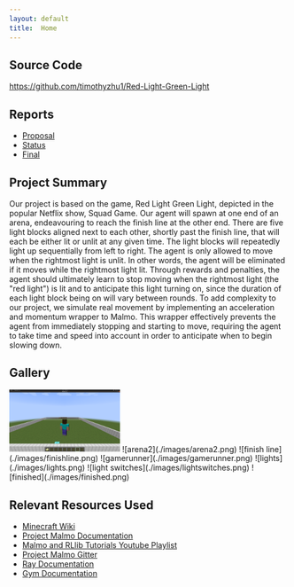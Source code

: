 ```yaml
---
layout: default
title:  Home
---
```


## Source Code 

https://github.com/timothyzhu1/Red-Light-Green-Light


## Reports

- [Proposal](proposal.html)
- [Status](status.html)
- [Final](final.html)


## Project Summary

Our project is based on the game, Red Light Green Light, depicted in the popular Netflix show, Squad Game. Our agent will spawn at one end of an arena, endeavouring to reach the finish line at the other end. There are five light blocks aligned next to each other, shortly past the finish line, that will each be either lit or unlit at any given time. The light blocks will repeatedly light up sequentially from left to right. The agent is only allowed to move when the rightmost light is unlit. In other words, the agent will be eliminated if it moves while the rightmost light lit. Through rewards and penalties, the agent should ultimately learn to stop moving when the rightmost light (the "red light") is lit and to anticipate this light turning on, since the duration of each light block being on will vary between rounds. To add complexity to our project, we simulate real movement by implementing an acceleration and momentum wrapper to Malmo. This wrapper effectively prevents the agent from immediately stopping and starting to move, requiring the agent to take time and speed into account in order to anticipate when to begin slowing down.


## Gallery

<img src="./images/arena.png" alt="arena" width="200"/>
![arena2](./images/arena2.png)
![finish line](./images/finishline.png)
![gamerunner](./images/gamerunner.png)
![lights](./images/lights.png)
![light switches](./images/lightswitches.png)
![finished](./images/finished.png)





## Relevant Resources Used

- [Minecraft Wiki](https://minecraft.fandom.com/wiki/Minecraft_Wiki)
- [Project Malmo Documentation](https://microsoft.github.io/malmo/0.30.0/Documentation/index.html)
- [Malmo and RLlib Tutorials Youtube Playlist](https://www.youtube.com/playlist?list=PLa9uQbheNAMn7QuE-OnXBGWfRyVGiJSpU)
- [Project Malmo Gitter](https://gitter.im/Microsoft/malmo)
- [Ray Documentation](https://docs.ray.io/en/latest/rllib.html)
- [Gym Documentation](http://gym.openai.com/docs/)